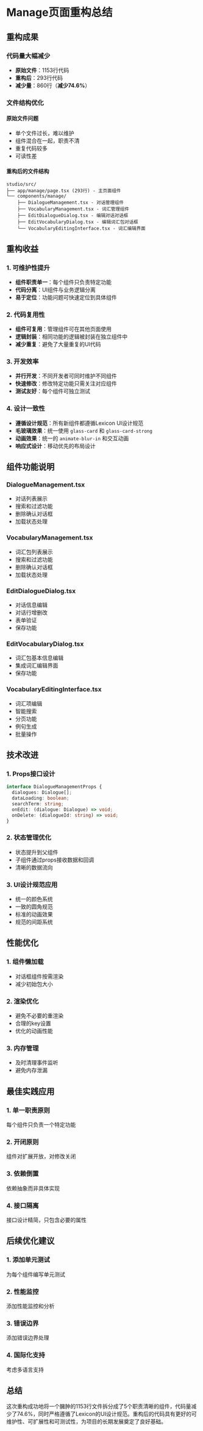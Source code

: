 # Manage页面重构总结

## 重构成果

### 代码量大幅减少
- **原始文件**：1153行代码
- **重构后**：293行代码
- **减少量**：860行（**减少74.6%**）

### 文件结构优化

#### 原始文件问题
- 单个文件过长，难以维护
- 组件混合在一起，职责不清
- 重复代码较多
- 可读性差

#### 重构后的文件结构
```
studio/src/
├── app/manage/page.tsx (293行) - 主页面组件
└── components/manage/
    ├── DialogueManagement.tsx - 对话管理组件
    ├── VocabularyManagement.tsx - 词汇管理组件
    ├── EditDialogueDialog.tsx - 编辑对话对话框
    ├── EditVocabularyDialog.tsx - 编辑词汇包对话框
    └── VocabularyEditingInterface.tsx - 词汇编辑界面
```

## 重构收益

### 1. 可维护性提升
- **组件职责单一**：每个组件只负责特定功能
- **代码分离**：UI组件与业务逻辑分离
- **易于定位**：功能问题可快速定位到具体组件

### 2. 代码复用性
- **组件可复用**：管理组件可在其他页面使用
- **逻辑封装**：相同功能的逻辑被封装在独立组件中
- **减少重复**：避免了大量重复的UI代码

### 3. 开发效率
- **并行开发**：不同开发者可同时维护不同组件
- **快速修改**：修改特定功能只需关注对应组件
- **测试友好**：每个组件可独立测试

### 4. 设计一致性
- **遵循设计规范**：所有新组件都遵循Lexicon UI设计规范
- **毛玻璃效果**：统一使用 `glass-card` 和 `glass-card-strong`
- **动画效果**：统一的 `animate-blur-in` 和交互动画
- **响应式设计**：移动优先的布局设计

## 组件功能说明

### DialogueManagement.tsx
- 对话列表展示
- 搜索和过滤功能
- 删除确认对话框
- 加载状态处理

### VocabularyManagement.tsx
- 词汇包列表展示
- 搜索和过滤功能
- 删除确认对话框
- 加载状态处理

### EditDialogueDialog.tsx
- 对话信息编辑
- 对话行增删改
- 表单验证
- 保存功能

### EditVocabularyDialog.tsx
- 词汇包基本信息编辑
- 集成词汇编辑界面
- 保存功能

### VocabularyEditingInterface.tsx
- 词汇项编辑
- 智能搜索
- 分页功能
- 例句生成
- 批量操作

## 技术改进

### 1. Props接口设计
```typescript
interface DialogueManagementProps {
  dialogues: Dialogue[];
  dataLoading: boolean;
  searchTerm: string;
  onEdit: (dialogue: Dialogue) => void;
  onDelete: (dialogueId: string) => void;
}
```

### 2. 状态管理优化
- 状态提升到父组件
- 子组件通过props接收数据和回调
- 清晰的数据流向

### 3. UI设计规范应用
- 统一的颜色系统
- 一致的圆角规范
- 标准的动画效果
- 规范的间距系统

## 性能优化

### 1. 组件懒加载
- 对话框组件按需渲染
- 减少初始包大小

### 2. 渲染优化
- 避免不必要的重渲染
- 合理的key设置
- 优化的动画性能

### 3. 内存管理
- 及时清理事件监听
- 避免内存泄漏

## 最佳实践应用

### 1. 单一职责原则
每个组件只负责一个特定功能

### 2. 开闭原则
组件对扩展开放，对修改关闭

### 3. 依赖倒置
依赖抽象而非具体实现

### 4. 接口隔离
接口设计精简，只包含必要的属性

## 后续优化建议

### 1. 添加单元测试
为每个组件编写单元测试

### 2. 性能监控
添加性能监控和分析

### 3. 错误边界
添加错误边界处理

### 4. 国际化支持
考虑多语言支持

## 总结

这次重构成功地将一个臃肿的1153行文件拆分成了5个职责清晰的组件，代码量减少了74.6%，同时严格遵循了Lexicon的UI设计规范。重构后的代码具有更好的可维护性、可扩展性和可测试性，为项目的长期发展奠定了良好基础。 
